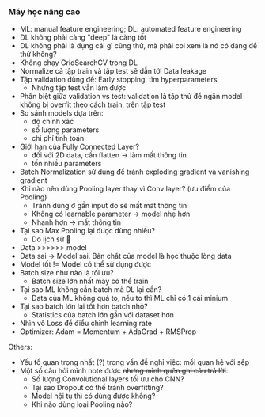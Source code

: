### Máy học nâng cao 

- ML: manual feature engineering; DL: automated feature engineering
- DL không phải càng "deep" là càng tốt
- DL không phải là đụng cái gì cũng thử, mà phải coi xem là nó có đáng để thử không?
- Không chạy GridSearchCV trong DL
- Normalize cả tập train và tập test sẽ dẫn tới Data leakage
- Tập validation dùng để: Early stopping, tìm hyperparameters
    - Nhưng tập test vẫn làm được
- Phân biệt giữa validation vs test: validation là tập thử để ngăn model không bị overfit theo cách train, trên tập test
- So sánh models dựa trên:
    - độ chính xác
    - số lượng parameters
    - chi phí tính toán
- Giới hạn của Fully Connected Layer?
    - đối với 2D data, cần flatten -> làm mất thông tin
    - tốn nhiều parameters
- Batch Normalization sử dụng để tránh exploding gradient và vanishing gradient
- Khi nào nên dùng Pooling layer thay vì Conv layer? (ưu điểm của Pooling)
    - Tránh dùng ở gần input do sẽ mất mát thông tin
    - Không có learnable parameter -> model nhẹ hơn
    - Nhanh hơn -> mất thông tin
- Tại sao Max Pooling lại được dùng nhiều?
    - Do lịch sử 🙂
- Data >>>>>> model
- Data sai -> Model sai. Bản chất của model là học thuộc lòng data
- Model tốt != Model có thể sử dụng được
- Batch size như nào là tối ưu?
    - Batch size lớn nhất máy có thể train
- Tại sao ML không cần batch mà DL lại cần?
    - Data của ML không quá to, nếu to thì ML chỉ có 1 cái minium
- Tại sao batch lớn lại tốt hơn batch nhỏ?
    - Statistics của batch lớn gần với dataset hơn
- Nhìn vô Loss để điều chỉnh learning rate
- Optimizer: Adam = Momentum + AdaGrad + RMSProp

Others:
- Yếu tố quan trọng nhất (?) trong vấn đề nghỉ việc: mối quan hệ với sếp
- Một số câu hỏi mình note được ~~nhưng mình quên ghi câu trả lời~~:
    - Số lượng Convolutional layers tối ưu cho CNN?
    - Tại sao Dropout có thể tránh overfitting?
    - Model hội tụ thì có dùng được không?
    - Khi nào dùng loại Pooling nào?